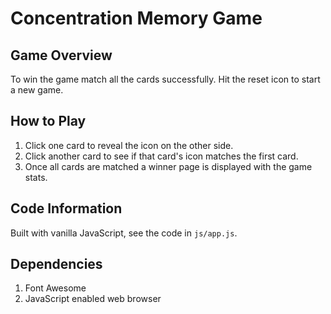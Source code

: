 # Concentration Memory Game

## Game Overview
To win the game match all the cards successfully. Hit the reset icon to start a new game.

## How to Play
1. Click one card to reveal the icon on the other side.
2. Click another card to see if that card's icon matches the first card.
3. Once all cards are matched a winner page is displayed with the game stats.

## Code Information
Built with vanilla JavaScript, see the code in `js/app.js`.

## Dependencies
1. Font Awesome
2. JavaScript enabled web browser